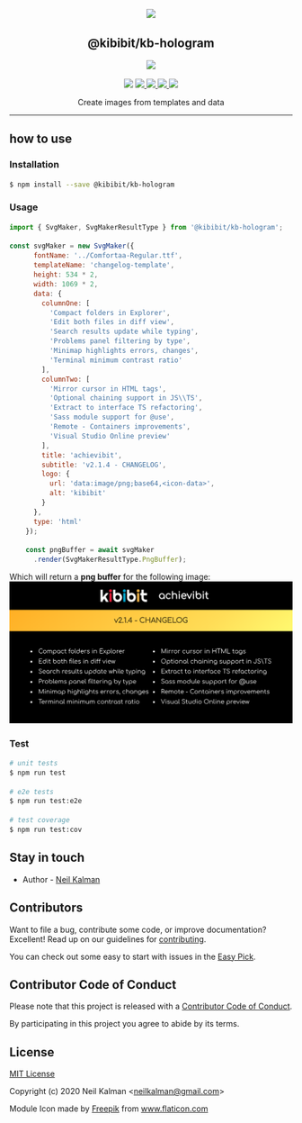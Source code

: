 <p align="center">
  <a href="https://github.com/Kibibit/kb-hologram" target="blank"><img src="http://kibibit.io/kibibit-assets/kb-hologram/logo.svg" width="150" ></a>
  <h2 align="center">
    @kibibit/kb-hologram
  </h2>
</p>
<p align="center">
  <a href="https://www.npmjs.com/package/@kibibit/kb-hologram"><img src="https://img.shields.io/npm/v/@kibibit/kb-hologram/latest.svg?style=for-the-badge&logo=npm&color=CB3837"></a>
</p>
<p align="center">
  <a href="https://www.npmjs.com/package/@kibibit/kb-hologram"><img src="https://img.shields.io/npm/v/@kibibit/kb-hologram/next.svg?style=flat-square&logo=npm&color=CB3837"></a>
  <a href="https://travis-ci.org/Kibibit/kb-hologram">
  <img src="https://travis-ci.org/Kibibit/kb-hologram.svg?branch=master">
  </a>
  <a href="https://coveralls.io/github/Kibibit/kb-hologram?branch=master">
  <img src="https://coveralls.io/repos/github/Kibibit/kb-hologram/badge.svg?branch=master">
  </a>
  <a href="http://greenkeeper.io">
    <img src="https://badges.greenkeeper.io/Kibibit/kb-hologram.svg">
  </a>
  <a href="https://salt.bountysource.com/teams/kibibit"><img src="https://img.shields.io/endpoint.svg?url=https://monthly-salt.now.sh/kibibit&style=flat-square"></a>
</p>
<p align="center">
  Create images from templates and data
</p>
<hr>

## how to use

### Installation

```bash
$ npm install --save @kibibit/kb-hologram
```

### Usage

```javascript
import { SvgMaker, SvgMakerResultType } from '@kibibit/kb-hologram';

const svgMaker = new SvgMaker({
      fontName: '../Comfortaa-Regular.ttf',
      templateName: 'changelog-template',
      height: 534 * 2,
      width: 1069 * 2,
      data: {
        columnOne: [
          'Compact folders in Explorer',
          'Edit both files in diff view',
          'Search results update while typing',
          'Problems panel filtering by type',
          'Minimap highlights errors, changes',
          'Terminal minimum contrast ratio'
        ],
        columnTwo: [
          'Mirror cursor in HTML tags',
          'Optional chaining support in JS\\TS',
          'Extract to interface TS refactoring',
          'Sass module support for @use',
          'Remote - Containers improvements',
          'Visual Studio Online preview'
        ],
        title: 'achievibit',
        subtitle: 'v2.1.4 - CHANGELOG',
        logo: {
          url: 'data:image/png;base64,<icon-data>',
          alt: 'kibibit'
        }
      },
      type: 'html'
    });

    const pngBuffer = await svgMaker
      .render(SvgMakerResultType.PngBuffer);
```

Which will return a **png buffer** for the following image:
![generated changelog](https://raw.githubusercontent.com/Kibibit/kb-hologram/next/src/__image_snapshots__/image-maker-spec-ts-image-maker-should-generate-changelog-from-html-template-1-snap.png)

### Test

```bash
# unit tests
$ npm run test

# e2e tests
$ npm run test:e2e

# test coverage
$ npm run test:cov
```

## Stay in touch

- Author - [Neil Kalman](https://github.com/thatkookooguy)

## Contributors

Want to file a bug, contribute some code, or improve documentation? Excellent! Read up on our guidelines for [contributing](CONTRIBUTING.MD).

You can check out some easy to start with issues in the [Easy Pick](https://github.com/Kibibit/kb-hologram/labels/Easy%20Pick).

## Contributor Code of Conduct
Please note that this project is released with a [Contributor Code of Conduct](CODE_OF_CONDUCT.md).

By participating in this project you agree to abide by its terms.

## License

[MIT License](LICENSE)

Copyright (c) 2020 Neil Kalman &lt;neilkalman@gmail.com&gt;

<div>Module Icon made by <a href="https://www.flaticon.com/authors/freepik" title="Freepik">Freepik</a> from <a href="https://www.flaticon.com/" title="Flaticon">www.flaticon.com</a></div>
